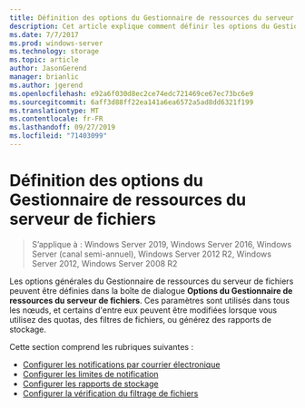 ```yaml
---
title: Définition des options du Gestionnaire de ressources du serveur de fichiers
description: Cet article explique comment définir les options du Gestionnaire de ressources du serveur de fichiers
ms.date: 7/7/2017
ms.prod: windows-server
ms.technology: storage
ms.topic: article
author: JasonGerend
manager: brianlic
ms.author: jgerend
ms.openlocfilehash: e92a6f030d8ec2ce74edc721469ce67ec73bc6e9
ms.sourcegitcommit: 6aff3d88ff22ea141a6ea6572a5ad8dd6321f199
ms.translationtype: MT
ms.contentlocale: fr-FR
ms.lasthandoff: 09/27/2019
ms.locfileid: "71403099"
---
```

# <a name="setting-file-server-resource-manager-options"></a>Définition des options du Gestionnaire de ressources du serveur de fichiers

> S’applique à : Windows Server 2019, Windows Server 2016, Windows Server (canal semi-annuel), Windows Server 2012 R2, Windows Server 2012, Windows Server 2008 R2

Les options générales du Gestionnaire de ressources du serveur de fichiers peuvent être définies dans la boîte de dialogue **Options du Gestionnaire de ressources du serveur de fichiers**. Ces paramètres sont utilisés dans tous les nœuds, et certains d'entre eux peuvent être modifiées lorsque vous utilisez des quotas, des filtres de fichiers, ou générez des rapports de stockage.

Cette section comprend les rubriques suivantes :

-   [Configurer les notifications par courrier électronique](configure-email-notifications.md)
-   [Configurer les limites de notification](configure-notification-limits.md)
-   [Configurer les rapports de stockage](configure-storage-reports.md)
-   [Configurer la vérification du filtrage de fichiers](configure-file-screen-audit.md)


